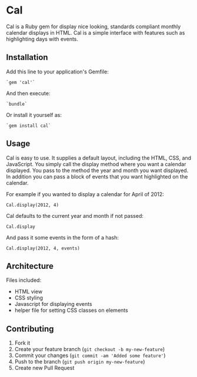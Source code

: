 # Cal

Cal is a Ruby gem for display nice looking, standards compliant 
monthly calendar displays in HTML. Cal is a simple interface with features 
such as highlighting days with events.

## Installation

Add this line to your application's Gemfile:

    `gem 'cal'`

And then execute:

    `bundle`

Or install it yourself as:

    `gem install cal`

## Usage

Cal is easy to use. It supplies a default layout, including the HTML, CSS, 
and JavaScript. You simply call the display method where you want a calendar 
displayed. You pass to the method the year and month you want displayed. In 
addition you can pass a block of events that you want highlighted on the 
calendar.


For example if you wanted to display a calendar for April of 2012:

   `Cal.display(2012, 4)`

Cal defaults to the current year and month if not passed:

  `Cal.display`

And pass it some events in the form of a hash:

  `Cal.display(2012, 4, events)`

## Architecture

Files included:
  - HTML view
  - CSS styling
  - Javascript for displaying events
  - helper file for setting CSS classes on elements

## Contributing

1. Fork it
2. Create your feature branch (`git checkout -b my-new-feature`)
3. Commit your changes (`git commit -am 'Added some feature'`)
4. Push to the branch (`git push origin my-new-feature`)
5. Create new Pull Request
